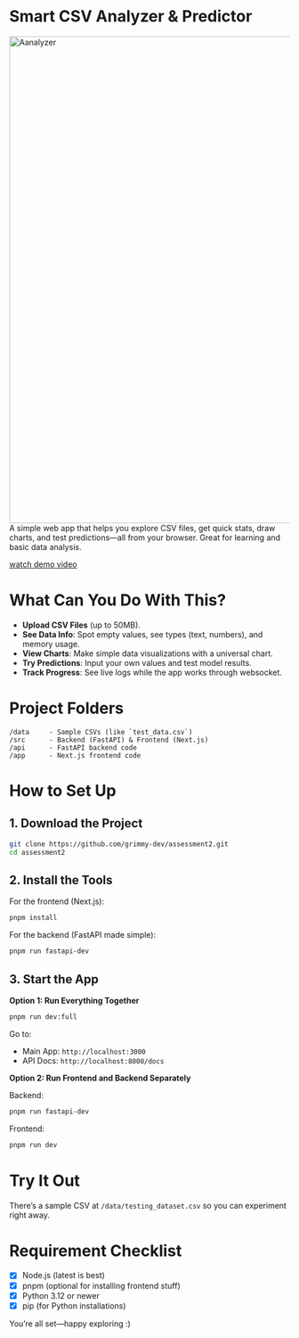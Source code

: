 # Smart CSV Analyzer & Predictor
<img width="1574" height="874" alt="Aanalyzer" src="https://github.com/user-attachments/assets/ec103f75-2f2a-4a7a-97ea-2faa745c0273" />
A simple web app that helps you explore CSV files, get quick stats, draw charts, and test predictions—all from your browser. Great for learning and basic data analysis.

[watch demo video](https://drive.google.com/file/d/1Qj3NxcxS-mCWg55kc3SYlgCHoAK75rg9/view?usp=drive_link)

# What Can You Do With This?

- **Upload CSV Files** (up to 50MB).
- **See Data Info**: Spot empty values, see types (text, numbers), and memory usage.
- **View Charts**: Make simple data visualizations with a universal chart.
- **Try Predictions**: Input your own values and test model results.
- **Track Progress**: See live logs while the app works through websocket.

# Project Folders

```
/data     - Sample CSVs (like `test_data.csv`)
/src      - Backend (FastAPI) & Frontend (Next.js)
/api      - FastAPI backend code
/app      - Next.js frontend code
```

# How to Set Up

## 1. Download the Project

```sh
git clone https://github.com/grimmy-dev/assessment2.git
cd assessment2
```

## 2. Install the Tools

For the frontend (Next.js):
  ```sh
  pnpm install
  ```
For the backend (FastAPI made simple):
  ```sh
  pnpm run fastapi-dev
  ```

## 3. Start the App

**Option 1: Run Everything Together**

```sh
pnpm run dev:full
```

Go to:
  - Main App: `http://localhost:3000`
  - API Docs: `http://localhost:8000/docs`

**Option 2: Run Frontend and Backend Separately**

Backend:
  ```sh
  pnpm run fastapi-dev
  ```
Frontend:
  ```sh
  pnpm run dev
  ```

# Try It Out

There’s a sample CSV at `/data/testing_dataset.csv` so you can experiment right away.

# Requirement Checklist

- [x] Node.js (latest is best)
- [x] pnpm (optional for installing frontend stuff)
- [x] Python 3.12 or newer
- [x] pip (for Python installations)

You’re all set—happy exploring :)

